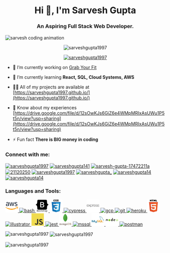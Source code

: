 <h1 align="center">Hi 👋, I'm Sarvesh Gupta</h1>
<h3 align="center">An Aspiring Full Stack Web Developer.</h3>

<!-- <img align="center" alt="sarvesh coding animation" width="100%" src="https://media1.giphy.com/media/qgQUggAC3Pfv687qPC/giphy.gif?cid=ecf05e473vvhyy5fkg45641mq8p3i16eo086uuvptppsl3cv&rid=giphy.gif&ct=g"> -->
<img src="https://camo.githubusercontent.com/8ba1e66bcfa048214cf17f235c341742347c9c248831d044aa888acbeec89502/68747470733a2f2f63646e2e6472696262626c652e636f6d2f75736572732f313239323637372f73637265656e73686f74732f363133393136372f6d656469612f66636637666430633631396262383737303635333330373932343039313566332e676966" align="center" style="width: 100% , height:200px " alt="sarvesh coding animation" />

<p align="center"> <img src="https://komarev.com/ghpvc/?username=sarveshgupta1997&label=Profile%20views&color=0e75b6&style=flat" alt="sarveshgupta1997" /> </p>

<p align="center"> <a href="https://github.com/ryo-ma/github-profile-trophy"><img src="https://github-profile-trophy.vercel.app/?username=sarveshgupta1997" alt="sarveshgupta1997" /></a> </p>

- 🔭 I’m currently working on [Grab Your Fit](https://heartfelt-dusk-20a092.netlify.app/)

- 🌱 I’m currently learning **React, SQL, Cloud Systems, AWS**

- 👨‍💻 All of my projects are available at [https://sarveshgupta1997.github.io/](https://sarveshgupta1997.github.io/)

- 📄 Know about my experiences [https://drive.google.com/file/d/12sOwKJs6GiZ6e4WMpMRIxAsUWu1P5t5n/view?usp=sharing](https://drive.google.com/file/d/12sOwKJs6GiZ6e4WMpMRIxAsUWu1P5t5n/view?usp=sharing)

- ⚡ Fun fact **There is BIG money in coding**

<h3 align="left">Connect with me:</h3>
<p align="left">
<a href="https://codepen.io/sarveshgupta1997" target="blank"><img align="center" src="https://raw.githubusercontent.com/rahuldkjain/github-profile-readme-generator/master/src/images/icons/Social/codepen.svg" alt="sarveshgupta1997" height="30" width="40" /></a>
<a href="https://twitter.com/sarveshgupta141" target="blank"><img align="center" src="https://raw.githubusercontent.com/rahuldkjain/github-profile-readme-generator/master/src/images/icons/Social/twitter.svg" alt="sarveshgupta141" height="30" width="40" /></a>
<a href="https://linkedin.com/in/sarvesh-gupta-17472211a" target="blank"><img align="center" src="https://raw.githubusercontent.com/rahuldkjain/github-profile-readme-generator/master/src/images/icons/Social/linked-in-alt.svg" alt="sarvesh-gupta-17472211a" height="30" width="40" /></a>
<a href="https://stackoverflow.com/users/21120250" target="blank"><img align="center" src="https://raw.githubusercontent.com/rahuldkjain/github-profile-readme-generator/master/src/images/icons/Social/stack-overflow.svg" alt="21120250" height="30" width="40" /></a>
<a href="https://codesandbox.com/sarveshgupta1997" target="blank"><img align="center" src="https://raw.githubusercontent.com/rahuldkjain/github-profile-readme-generator/master/src/images/icons/Social/codesandbox.svg" alt="sarveshgupta1997" height="30" width="40" /></a>
<a href="https://instagram.com/sarveshgupta_" target="blank"><img align="center" src="https://raw.githubusercontent.com/rahuldkjain/github-profile-readme-generator/master/src/images/icons/Social/instagram.svg" alt="sarveshgupta_" height="30" width="40" /></a>
<a href="https://www.hackerrank.com/sarveshgupta14" target="blank"><img align="center" src="https://raw.githubusercontent.com/rahuldkjain/github-profile-readme-generator/master/src/images/icons/Social/hackerrank.svg" alt="sarveshgupta14" height="30" width="40" /></a>
<a href="https://www.leetcode.com/sarveshgupta14" target="blank"><img align="center" src="https://raw.githubusercontent.com/rahuldkjain/github-profile-readme-generator/master/src/images/icons/Social/leet-code.svg" alt="sarveshgupta14" height="30" width="40" /></a>
</p>

<h3 align="left">Languages and Tools:</h3>
<p align="left"> <a href="https://aws.amazon.com" target="_blank" rel="noreferrer"> <img src="https://raw.githubusercontent.com/devicons/devicon/master/icons/amazonwebservices/amazonwebservices-original-wordmark.svg" alt="aws" width="40" height="40"/> </a> <a href="https://www.gnu.org/software/bash/" target="_blank" rel="noreferrer"> <img src="https://www.vectorlogo.zone/logos/gnu_bash/gnu_bash-icon.svg" alt="bash" width="40" height="40"/> </a> <a href="https://getbootstrap.com" target="_blank" rel="noreferrer"> <img src="https://raw.githubusercontent.com/devicons/devicon/master/icons/bootstrap/bootstrap-plain-wordmark.svg" alt="bootstrap" width="40" height="40"/> </a> <a href="https://www.w3schools.com/css/" target="_blank" rel="noreferrer"> <img src="https://raw.githubusercontent.com/devicons/devicon/master/icons/css3/css3-original-wordmark.svg" alt="css3" width="40" height="40"/> </a> <a href="https://www.cypress.io" target="_blank" rel="noreferrer"> <img src="https://raw.githubusercontent.com/simple-icons/simple-icons/6e46ec1fc23b60c8fd0d2f2ff46db82e16dbd75f/icons/cypress.svg" alt="cypress" width="40" height="40"/> </a> <a href="https://expressjs.com" target="_blank" rel="noreferrer"> <img src="https://raw.githubusercontent.com/devicons/devicon/master/icons/express/express-original-wordmark.svg" alt="express" width="40" height="40"/> </a> <a href="https://cloud.google.com" target="_blank" rel="noreferrer"> <img src="https://www.vectorlogo.zone/logos/google_cloud/google_cloud-icon.svg" alt="gcp" width="40" height="40"/> </a> <a href="https://git-scm.com/" target="_blank" rel="noreferrer"> <img src="https://www.vectorlogo.zone/logos/git-scm/git-scm-icon.svg" alt="git" width="40" height="40"/> </a> <a href="https://heroku.com" target="_blank" rel="noreferrer"> <img src="https://www.vectorlogo.zone/logos/heroku/heroku-icon.svg" alt="heroku" width="40" height="40"/> </a> <a href="https://www.w3.org/html/" target="_blank" rel="noreferrer"> <img src="https://raw.githubusercontent.com/devicons/devicon/master/icons/html5/html5-original-wordmark.svg" alt="html5" width="40" height="40"/> </a> <a href="https://www.adobe.com/in/products/illustrator.html" target="_blank" rel="noreferrer"> <img src="https://www.vectorlogo.zone/logos/adobe_illustrator/adobe_illustrator-icon.svg" alt="illustrator" width="40" height="40"/> </a> <a href="https://developer.mozilla.org/en-US/docs/Web/JavaScript" target="_blank" rel="noreferrer"> <img src="https://raw.githubusercontent.com/devicons/devicon/master/icons/javascript/javascript-original.svg" alt="javascript" width="40" height="40"/> </a> <a href="https://jestjs.io" target="_blank" rel="noreferrer"> <img src="https://www.vectorlogo.zone/logos/jestjsio/jestjsio-icon.svg" alt="jest" width="40" height="40"/> </a> <a href="https://www.mongodb.com/" target="_blank" rel="noreferrer"> <img src="https://raw.githubusercontent.com/devicons/devicon/master/icons/mongodb/mongodb-original-wordmark.svg" alt="mongodb" width="40" height="40"/> </a> <a href="https://www.microsoft.com/en-us/sql-server" target="_blank" rel="noreferrer"> <img src="https://www.svgrepo.com/show/303229/microsoft-sql-server-logo.svg" alt="mssql" width="40" height="40"/> </a> <a href="https://www.mysql.com/" target="_blank" rel="noreferrer"> <img src="https://raw.githubusercontent.com/devicons/devicon/master/icons/mysql/mysql-original-wordmark.svg" alt="mysql" width="40" height="40"/> </a> <a href="https://nodejs.org" target="_blank" rel="noreferrer"> <img src="https://raw.githubusercontent.com/devicons/devicon/master/icons/nodejs/nodejs-original-wordmark.svg" alt="nodejs" width="40" height="40"/> </a> <a href="https://postman.com" target="_blank" rel="noreferrer"> <img src="https://www.vectorlogo.zone/logos/getpostman/getpostman-icon.svg" alt="postman" width="40" height="40"/> </a> </p>

<p><img align="left" src="https://github-readme-stats.vercel.app/api/top-langs?username=sarveshgupta1997&show_icons=true&locale=en&layout=compact" alt="sarveshgupta1997" /></p>

<p>&nbsp;<img align="center" src="https://github-readme-stats.vercel.app/api?username=sarveshgupta1997&show_icons=true&locale=en" alt="sarveshgupta1997" /></p>

<p><img align="center" src="https://github-readme-streak-stats.herokuapp.com/?user=sarveshgupta1997&" alt="sarveshgupta1997" /></p>
